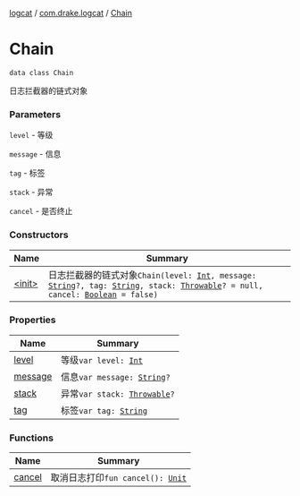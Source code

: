 [logcat](../../index.md) / [com.drake.logcat](../index.md) / [Chain](./index.md)

# Chain

`data class Chain`

日志拦截器的链式对象

### Parameters

`level` - 等级

`message` - 信息

`tag` - 标签

`stack` - 异常

`cancel` - 是否终止

### Constructors

| Name | Summary |
|---|---|
| [&lt;init&gt;](-init-.md) | 日志拦截器的链式对象`Chain(level: `[`Int`](https://kotlinlang.org/api/latest/jvm/stdlib/kotlin/-int/index.html)`, message: `[`String`](https://kotlinlang.org/api/latest/jvm/stdlib/kotlin/-string/index.html)`?, tag: `[`String`](https://kotlinlang.org/api/latest/jvm/stdlib/kotlin/-string/index.html)`, stack: `[`Throwable`](https://kotlinlang.org/api/latest/jvm/stdlib/kotlin/-throwable/index.html)`? = null, cancel: `[`Boolean`](https://kotlinlang.org/api/latest/jvm/stdlib/kotlin/-boolean/index.html)` = false)` |

### Properties

| Name | Summary |
|---|---|
| [level](level.md) | 等级`var level: `[`Int`](https://kotlinlang.org/api/latest/jvm/stdlib/kotlin/-int/index.html) |
| [message](message.md) | 信息`var message: `[`String`](https://kotlinlang.org/api/latest/jvm/stdlib/kotlin/-string/index.html)`?` |
| [stack](stack.md) | 异常`var stack: `[`Throwable`](https://kotlinlang.org/api/latest/jvm/stdlib/kotlin/-throwable/index.html)`?` |
| [tag](tag.md) | 标签`var tag: `[`String`](https://kotlinlang.org/api/latest/jvm/stdlib/kotlin/-string/index.html) |

### Functions

| Name | Summary |
|---|---|
| [cancel](cancel.md) | 取消日志打印`fun cancel(): `[`Unit`](https://kotlinlang.org/api/latest/jvm/stdlib/kotlin/-unit/index.html) |
